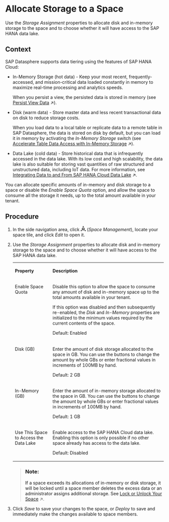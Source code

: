<!-- loiof414c3d62bfe49b38e2cfdd7b4e7d786 -->

# Allocate Storage to a Space

Use the *Storage Assignment* properties to allocate disk and in-memory storage to the space and to choose whether it will have access to the SAP HANA data lake.



## Context

SAP Datasphere supports data tiering using the features of SAP HANA Cloud:

-   In-Memory Storage \(hot data\) - Keep your most recent, frequently-accessed, and mission-critical data loaded constantly in memory to maximize real-time processing and analytics speeds.

    When you persist a view, the persisted data is stored in memory \(see [Persist View Data](https://help.sap.com/viewer/24f836070a704022a40c15442163e5cf/internal/en-US/9bd12cf116ae40e09cdba8b60cf75e11.html "Improve the performance while working with views by persisting the view data, and scheduling regular updates to keep your data up-to-date.") :arrow_upper_right:\).

-   Disk \(warm data\) - Store master data and less recent transactional data on disk to reduce storage costs.

    When you load data to a local table or replicate data to a remote table in SAP Datasphere, the data is stored on disk by default, but you can load it in memory by activating the *In-Memory Storage* switch \(see [Accelerate Table Data Access with In-Memory Storage](https://help.sap.com/viewer/24f836070a704022a40c15442163e5cf/internal/en-US/407d1dff76a842699ea08c17eb8748dd.html "By default, table data is stored on disk. You can improve performance by enabling in-memory storage.") :arrow_upper_right:\).

-   Data Lake \(cold data\) - Store historical data that is infrequently accessed in the data lake. With its low cost and high scalability, the data lake is also suitable for storing vast quantities of raw structured and unstructured data, including IoT data. For more information, see [Integrating Data to and From SAP HANA Cloud Data Lake](https://help.sap.com/viewer/9f36ca35bc6145e4acdef6b4d852d560/internal/en-US/e84545bd205b4f9f9c1731144c7d3075.html "Connect your SAP Datasphere space with SAP HANA Cloud, data lake to store and gain access to large amounts of data.") :arrow_upper_right:.

You can allocate specific amounts of in-memory and disk storage to a space or disable the *Enable Space Quota* option, and allow the space to consume all the storage it needs, up to the total amount available in your tenant.



<a name="loiof414c3d62bfe49b38e2cfdd7b4e7d786__steps_y55_pm1_wrb"/>

## Procedure

1.  In the side navigation area, click ![](../images/Space_Management_a868247.png) \(*Space Management*\), locate your space tile, and click *Edit* to open it.

2.  Use the *Storage Assignment* properties to allocate disk and in-memory storage to the space and to choose whether it will have access to the SAP HANA data lake.


    <table>
    <tr>
    <th valign="top">

    Property


    
    </th>
    <th valign="top">

    Description


    
    </th>
    </tr>
    <tr>
    <td valign="top">

    Enable Space Quota


    
    </td>
    <td valign="top">

    Disable this option to allow the space to consume any amount of disk and in-memory space up to the total amounts available in your tenant.

    If this option was disabled and then subsequently re-enabled, the *Disk* and *In-Memory* properties are initialized to the minimum values required by the current contents of the space.

    Default: Enabled


    
    </td>
    </tr>
    <tr>
    <td valign="top">

    Disk \(GB\)


    
    </td>
    <td valign="top">

    Enter the amount of disk storage allocated to the space in GB. You can use the buttons to change the amount by whole GBs or enter fractional values in increments of 100MB by hand.

    Default: 2 GB


    
    </td>
    </tr>
    <tr>
    <td valign="top">

    In-Memory \(GB\)


    
    </td>
    <td valign="top">

    Enter the amount of in-memory storage allocated to the space in GB. You can use the buttons to change the amount by whole GBs or enter fractional values in increments of 100MB by hand.

    Default: 1 GB


    
    </td>
    </tr>
    <tr>
    <td valign="top">

    Use This Space to Access the Data Lake


    
    </td>
    <td valign="top">

    Enable access to the SAP HANA Cloud data lake. Enabling this option is only possible if no other space already has access to the data lake.

    Default: Disabled


    
    </td>
    </tr>
    </table>
    
    > ### Note:  
    > If a space exceeds its allocations of in-memory or disk storage, it will be locked until a space member deletes the excess data or an administrator assigns additional storage. See [Lock or Unlock Your Space](https://help.sap.com/viewer/9f36ca35bc6145e4acdef6b4d852d560/internal/en-US/c05b6a6d06db427dbdd3041d61fd5840.html "If a space exceeds its assigned storage or if the audit logs enabled in the space consume too much disk storage, the space is automatically locked.") :arrow_upper_right:.

3.  Click *Save* to save your changes to the space, or *Deploy* to save and immediately make the changes available to space members.


